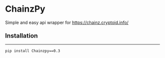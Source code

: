 # ChainzPy
Simple and easy api wrapper for https://chainz.cryptoid.info/

### <span style="font-size:larger;">Installation</span>
---


```markdown
pip install Chainzpy==0.3
```



